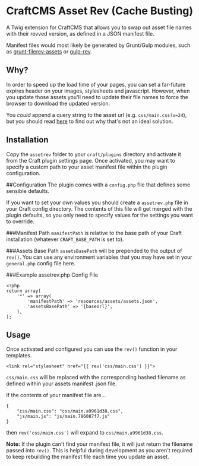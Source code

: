 # CraftCMS Asset Rev (Cache Busting)
A Twig extension for CraftCMS that allows you to swap out asset file names with their revved version, as defined in a JSON manifest file.

Manifest files would most likely be generated by Grunt/Gulp modules, such as [grunt-filerev-assets](https://github.com/richardbolt/grunt-filerev-assets) or [gulp-rev](https://github.com/sindresorhus/gulp-rev).

## Why?
In order to speed up the load time of your pages, you can set a far-future expires header on your images, stylesheets and javascript. However, when you update those assets you'll need to update their file names to force the browser to download the updated version.

You *could* append a query string to the asset url (e.g. `css/main.css?v=24`), but you should read [here](http://www.stevesouders.com/blog/2008/08/23/revving-filenames-dont-use-querystring/) to find out why that's not an ideal solution.

## Installation
Copy the `assetrev` folder to your `craft/plugins` directory and activate it from the Craft plugin settings page. Once activated, you may want to specify a custom path to your asset manifest file within the plugin configuration.

##Configuration
The plugin comes with a `config.php` file that defines some sensible defaults.

If you want to set your own values you should create a `assetrev.php` file in your Craft config directory. The contents of this file will get merged with the plugin defaults, so you only need to specify values for the settings you want to override.

###Manifest Path
`manifestPath` is relative to the base path of your Craft installation (whatever `CRAFT_BASE_PATH` is set to).

###Assets Base Path
`assetsBasePath` will be prepended to the output of `rev()`. You can use any environment variables that you may have set in your `general.php` config file here.

###Example assetrev.php Config File

```
<?php
return array(
	'*' => array(
		'manifestPath' => 'resources/assets/assets.json',
		'assetsBasePath' => '{baseUrl}',
	),
);
```

## Usage
Once activated and configured you can use the `rev()` function in your templates.

```
<link rel="stylesheet" href="{{ rev('css/main.css') }}">
```

`css/main.css` will be replaced with the corresponding hashed filename as defined within your assets manifest .json file.

If the contents of your manifest file are...

```
{
    "css/main.css": "css/main.a9961d38.css",
    "js/main.js": "js/main.786087f7.js"
}
```

then `rev('css/main.css')` will expand to `css/main.a9961d38.css`.

**Note:** If the plugin can't find your manifest file, it will just return the filename passed into `rev()`. This is helpful during development as you aren't required to keep rebuilding the manifest file each time you update an asset.
